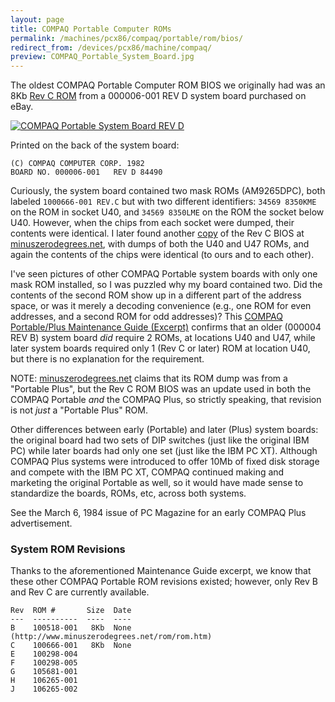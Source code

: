 ```yaml
---
layout: page
title: COMPAQ Portable Computer ROMs
permalink: /machines/pcx86/compaq/portable/rom/bios/
redirect_from: /devices/pcx86/machine/compaq/
preview: COMPAQ_Portable_System_Board.jpg
---
```


The oldest COMPAQ Portable Computer ROM BIOS we originally had was an 8Kb [Rev C ROM](bios/100666-001-REVC.json) from a
000006-001 REV D system board purchased on eBay.

[<img src="COMPAQ_Portable_System_Board.jpg" alt="COMPAQ Portable System Board REV D"/>](bios/COMPAQ_Portable_System_Board-FULL.jpg)

Printed on the back of the system board:

	(C) COMPAQ COMPUTER CORP. 1982
	BOARD NO. 000006-001   REV D 84490

Curiously, the system board contained two mask ROMs (AM9265DPC), both labeled `1000666-001 REV.C` but with two different
identifiers: `34569 8350KME` on the ROM in socket U40, and `34569 8350LME` on the ROM the socket below U40.  However, when
the chips from each socket were dumped, their contents were identical.  I later found another
[copy](http://www.minuszerodegrees.net/rom/bin/Compaq/Compaq%20Portable%20Plus%20-%20BIOS%20-%20100666-001%20Rev%20C.zip)
of the Rev C BIOS at [minuszerodegrees.net](http://www.minuszerodegrees.net/rom/rom.htm), with dumps of both the U40 and U47 ROMs,
and again the contents of the chips were identical (to ours and to each other).

I've seen pictures of other COMPAQ Portable system boards with only one mask ROM installed, so I was puzzled why my board
contained two.  Did the contents of the second ROM show up in a different part of the address space, or was it merely a decoding
convenience (e.g., one ROM for even addresses, and a second ROM for odd addresses)?  This
[COMPAQ Portable/Plus Maintenance Guide (Excerpt)](https://1drv.ms/b/s!ArcO_mFRe1Z9gt4Suatb4VvNGCHEZQ?e=OSWyfN)
confirms that an older (000004 REV B) system board *did* require 2 ROMs, at locations U40 and U47, while later system boards required
only 1 (Rev C or later) ROM at location U40, but there is no explanation for the requirement.

NOTE: [minuszerodegrees.net](http://www.minuszerodegrees.net/rom/rom.htm) claims that its ROM dump was from a "Portable Plus",
but the Rev C ROM BIOS was an update used in both the COMPAQ Portable *and* the COMPAQ Plus, so strictly speaking, that revision
is not *just* a "Portable Plus" ROM.

Other differences between early (Portable) and later (Plus) system boards: the original board had two sets of DIP switches
(just like the original IBM PC) while later boards had only one set (just like the IBM PC XT).  Although COMPAQ Plus systems were
introduced to offer 10Mb of fixed disk storage and compete with the IBM PC XT, COMPAQ continued making and marketing the original
Portable as well, so it would have made sense to standardize the boards, ROMs, etc, across both systems.

See the March 6, 1984 issue of PC Magazine for an early COMPAQ Plus advertisement.

### System ROM Revisions

Thanks to the aforementioned Maintenance Guide excerpt, we know that these other COMPAQ Portable ROM revisions existed;
however, only Rev B and Rev C are currently available.

	Rev  ROM #       Size  Date
	---  ----------  ----  ----
	B    100518-001   8Kb  None (http://www.minuszerodegrees.net/rom/rom.htm)
	C    100666-001   8Kb  None
	E    100298-004
	F    100298-005
	G    105681-001
    H    106265-001
	J    106265-002
